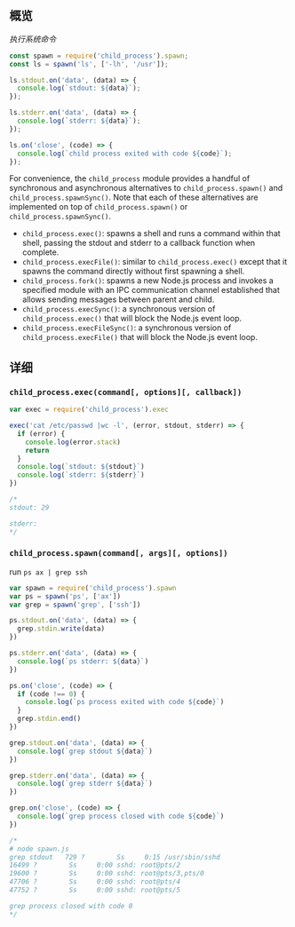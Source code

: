 

## 概览

*执行系统命令*

```js
const spawn = require('child_process').spawn;
const ls = spawn('ls', ['-lh', '/usr']);

ls.stdout.on('data', (data) => {
  console.log(`stdout: ${data}`);
});

ls.stderr.on('data', (data) => {
  console.log(`stderr: ${data}`);
});

ls.on('close', (code) => {
  console.log(`child process exited with code ${code}`);
});
```

For convenience, the `child_process` module provides a handful of synchronous and asynchronous alternatives to `child_process.spawn()` and `child_process.spawnSync()`. Note that each of these alternatives are implemented on top of `child_process.spawn()` or `child_process.spawnSync()`.

- `child_process.exec()`: spawns a shell and runs a command within that shell, passing the stdout and stderr to a callback function when complete.
- `child_process.execFile()`: similar to `child_process.exec()` except that it spawns the command directly without first spawning a shell.
- `child_process.fork()`: spawns a new Node.js process and invokes a specified module with an IPC communication channel established that allows sending messages between parent and child.
- `child_process.execSync()`: a synchronous version of `child_process.exec()` that will block the Node.js event loop.
- `child_process.execFileSync()`: a synchronous version of `child_process.execFile()` that will block the Node.js event loop.

## 详细

### `child_process.exec(command[, options][, callback])`


```js
var exec = require('child_process').exec

exec('cat /etc/passwd |wc -l', (error, stdout, stderr) => {
  if (error) {
    console.log(error.stack)
    return
  }
  console.log(`stdout: ${stdout}`)
  console.log(`stderr: ${stderr}`)
})

/*
stdout: 29

stderr:
*/
```

### `child_process.spawn(command[, args][, options])`

run `ps ax | grep ssh`

```js
var spawn = require('child_process').spawn
var ps = spawn('ps', ['ax'])
var grep = spawn('grep', ['ssh'])

ps.stdout.on('data', (data) => {
  grep.stdin.write(data)
})

ps.stderr.on('data', (data) => {
  console.log(`ps stderr: ${data}`)
})

ps.on('close', (code) => {
  if (code !== 0) {
    console.log(`ps process exited with code ${code}`)
  }
  grep.stdin.end()
})

grep.stdout.on('data', (data) => {
  console.log(`grep stdout ${data}`)
})

grep.stderr.on('data', (data) => {
  console.log(`grep stderr ${data}`)
})

grep.on('close', (code) => {
  console.log(`grep process closed with code ${code}`)
})

/*
# node spawn.js 
grep stdout   729 ?        Ss     0:15 /usr/sbin/sshd
16499 ?        Ss     0:00 sshd: root@pts/2
19600 ?        Ss     0:00 sshd: root@pts/3,pts/0
47706 ?        Ss     0:00 sshd: root@pts/4
47752 ?        Ss     0:00 sshd: root@pts/5

grep process closed with code 0
*/
```